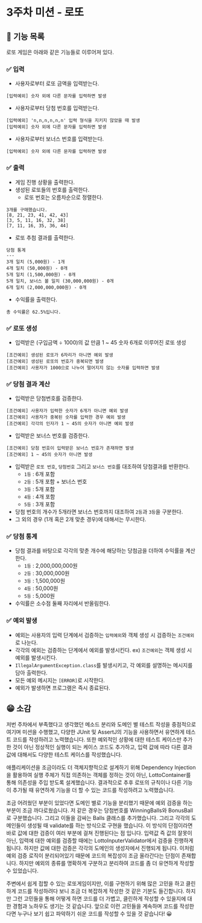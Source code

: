 # 3주차 미션 - 로또
## 📌 기능 목록
로또 게임은 아래와 같은 기능들로 이루어져 있다.
### ✅ 입력
- 사용자로부터 로또 금액을 입력받는다.
```text
[입력예외] 숫자 외에 다른 문자를 입력하면 발생
```
- 사용자로부터 당첨 번호를 입력받는다.
```text
[입력예외] 'n,n,n,n,n,n' 입력 형식을 지키지 않았을 때 발생
[입력예외] 숫자 외에 다른 문자를 입력하면 발생
```
- 사용자로부터 보너스 번호를 입력받는다.
```text
[입력예외] 숫자 외에 다른 문자를 입력하면 발생
```
### ✅ 출력
- 게임 진행 상황을 출력한다.
- 생성된 로또들의 번호를 출력한다.
  - 로또 번호는 오름차순으로 정렬한다.
```text
3개를 구매했습니다.
[8, 21, 23, 41, 42, 43] 
[3, 5, 11, 16, 32, 38] 
[7, 11, 16, 35, 36, 44] 
```
- 로또 추첨 결과를 출력한다. 
```text
당첨 통계
---
3개 일치 (5,000원) - 1개
4개 일치 (50,000원) - 0개
5개 일치 (1,500,000원) - 0개
5개 일치, 보너스 볼 일치 (30,000,000원) - 0개
6개 일치 (2,000,000,000원) - 0개
```
- 수익률을 출력한다.
```text
총 수익률은 62.5%입니다.
```
### ✅ 로또 생성
- 입력받은 (구입금액 ÷ 1000)의 값 만큼 1 ~ 45 숫자 6개로 이루어진 로또 생성 
```text
[조건예외] 생성된 로또가 6자리가 아니면 예외 발생
[조건예외] 생성된 로또의 번호가 중복되면 발생
[조건예외] 사용자가 1000으로 나누어 떨어지지 않는 숫자를 입력하면 발생
```

### ✅ 당첨 결과 계산
- 입력받은 당첨번호를 검증한다.
```text
[조건예외] 사용자가 입력한 숫자가 6개가 아니면 예외 발생
[조건예외] 사용자가 중복된 숫자를 입력한 경우 예외 발생
[조건예외] 각각의 인자가 1 ~ 45의 숫자가 아니면 예외 발생
```
- 입력받은 보너스 번호를 검증한다.
```text
[조건예외] 당첨 번호이 입력받은 보너스 번호가 존재하면 발생
[조건예외] 1 ~ 45의 숫자가 아니면 발생
```

- 입력받은 `로또 번호`, `당첨번호` 그리고 `보너스 번호`를 대조하여 당첨결과를 반환한다.
  - `1등` : 6개 포함
  - `2등` : 5개 포함 + 보너스 번호
  - `3등` : 5개 포함
  - `4등` : 4개 포함 
  - `5등` : 3개 포함
- 당첨 번호의 개수가 5개라면 보너스 번호까지 대조하여 `2등`과 `3등`을 구분한다.
- 그 외의 경우 (1개 혹은 2개 맞춘 경우)에 대해서는 무시한다.
### ✅ 당첨 통계
- 당첨 결과를 바탕으로 각각의 맞춘 개수에 해당하는 당첨금을 더하여 수익률을 계산한다.
  - `1등` : 2,000,000,000원
  - `2등` : 30,000,000원
  - `3등` : 1,500,000원
  - `4등` : 50,000원
  - `5등` : 5,000원
- 수익률은 소수점 둘째 자리에서 반올림한다.
### ✅ 예외 발생
- 예외는 사용자의 입력 단계에서 검증하는 `입력예외`와 객체 생성 시 검증하는 `조건예외`로 나눈다.
- 각각의 예외는 검증하는 단계에서 예외를 발생시킨다. ex) `조건예외`는 객체 생성 시 예외를 발생시킨다.
- `IllegalArgumentException.class`를 발생시키고, 각 예외를 설명하는 메시지를 담아 출력한다.
- 모든 예외 메시지는 `[ERROR]`로 시작한다.
- 예외가 발생하면 프로그램은 즉시 종료된다.



## 😁 소감
저번 주차에서 부족했다고 생각했던 메소드 분리와 도메인 별 테스트 작성을 중점적으로 여기며 미션을 수행했고, 다양한 JUnit 및 AssertJ의 기능을 사용하면서 유연하게 테스트 코드를 작성하려고 노력했습니다.
또한 예외적인 상황에 대한 테스트 케이스만 추가한 것이 아닌 정상적인 실행이 되는 케이스 코드도 추가하고, 입력 값에 따라 다른 결과 값에 대해서도 다양한 테스트 케이스를 작성했습니다.

애플리케이션을 조금이라도 더 객체지향적으로 설계하기 위해 Dependency Injection을 활용하여 실행 주체가 직접 의존하는 객체를 정하는 것이 아닌, LottoContainer를 통해 의존성을 주입 받도록 설계했습니다. 결과적으로 추후 로또의 규칙이나 다른 기능이 추가될 때 유연하게 기능을 더 할 수 있는 코드를 작성하려고 노력했습니다.

조금 어려웠던 부분이 있었다면 도메인 별로 기능을 분리했기 때문에 예외 검증을 하는 부분이 조금 까다로웠습니다. 저 같은 경우는 당첨번호를 WinningBalls와 BonusBall로 구분했습니다. 그리고 이들을 감싸는 Balls 클래스를 추가했습니다. 그리고 각각의 도메인들이 생성될 때 validate를 하는 방식으로 구현을 했습니다. 이 방식의 단점이라면 바로 값에 대한 검증이 여러 부분에 걸쳐 진행된다는 점 입니다. 입력값 즉 값의 잘못이 아닌, 입력에 대한 예외를 검증할 때에는 LottoInputerValidator에서 검증을 진행하게 됩니다. 하지만 값에 대한 검증은 각각의 도메인의 생성자에서 진행되게 됩니다. 이처럼 예외 검증 로직이 분리되어있기 때문에 코드의 복잡성이 조금 올라간다는 단점이 존재합니다. 하지만 예외의 종류를 명확하게 구분하고 분리하여 코드를 좀 더 유연하게 작성할 수 있었습니다.

주변에서 쉽게 접할 수 있는 로또게임이지만, 이를 구현하기 위해 많은 고민을 하고 클린하게 코드를 작성하려다 보니 조금 더 복잡하게 작성한 것 같은 기분도 들긴합니다. 하지만 그런 고민들을 통해 어떻게 하면 코드를 더 가볍고, 클린하게 작성할 수 있을지에 대한 경험과 노하우도 생기는 것 같습니다. 앞으로 이런 고민들을 계속하며 코드를 작성한다면 누구나 보기 쉽고 파악하기 쉬운 코드를 작성할 수 있을 것 같습니다! 😀



